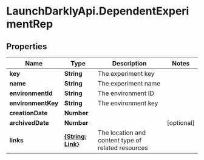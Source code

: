 # LaunchDarklyApi.DependentExperimentRep

## Properties

Name | Type | Description | Notes
------------ | ------------- | ------------- | -------------
**key** | **String** | The experiment key | 
**name** | **String** | The experiment name | 
**environmentId** | **String** | The environment ID | 
**environmentKey** | **String** | The environment key | 
**creationDate** | **Number** |  | 
**archivedDate** | **Number** |  | [optional] 
**links** | [**{String: Link}**](Link.md) | The location and content type of related resources | 


